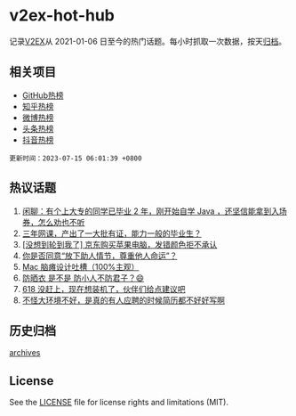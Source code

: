 # v2ex-hot-hub

 记录[V2EX](https://www.v2ex.com/)从 2021-01-06 日至今的热门话题。每小时抓取一次数据，按天[归档](archives)。
 
 ## 相关项目

- [GitHub热榜](https://github.com/it985/github-hot-hub)
- [知乎热榜](https://github.com/it985/zhihu-hot-hub)
- [微博热榜](https://github.com/it985/weibo-hot-hub)
- [头条热榜](https://github.com/it985/toutiao-hot-hub)
- [抖音热榜](https://github.com/it985/douyin-hot-hub)


 `更新时间：2023-07-15 06:01:39 +0800`

## 热议话题

1. [闲聊：有个上大专的同学已毕业 2 年，刚开始自学 Java ，还坚信能拿到入场券，怎么劝也不听](https://www.v2ex.com/t/956631)
1. [三年网课，产出了一大批有证，能力一般的毕业生？](https://www.v2ex.com/t/956669)
1. [[没想到轮到我了] 京东购买苹果电脑，发错颜色拒不承认](https://www.v2ex.com/t/956728)
1. [你是否同意“放下助人情节，尊重他人命运”？](https://www.v2ex.com/t/956683)
1. [Mac 脑瘫设计吐槽（100%主观）](https://www.v2ex.com/t/956671)
1. [防晒衣 是不是 防小人不防君子？😄](https://www.v2ex.com/t/956636)
1. [618 没赶上，现在想装机了，伙伴们给点建议吧](https://www.v2ex.com/t/956707)
1. [不怪大环境不好，是真的有人应聘的时候简历都不好好写啊](https://www.v2ex.com/t/956633)

## 历史归档

[archives](archives)

## License

See the [LICENSE](LICENSE) file for license rights and limitations (MIT).
